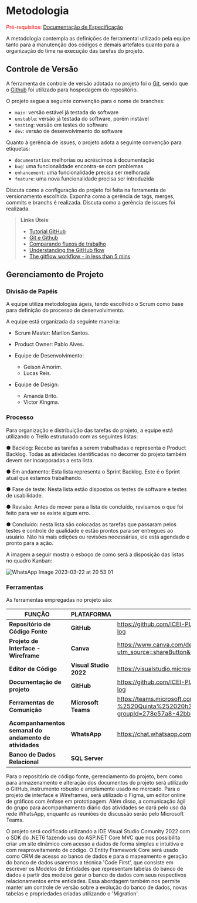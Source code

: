 
# Metodologia

<span style="color:red">Pré-requisitos: <a href="2-Especificação do Projeto.md"> Documentação de Especificação</a></span>

A metodologia contempla as definições de ferramental utilizado pela equipe tanto para a manutenção dos códigos e demais artefatos quanto para a organização do time na execução das tarefas do projeto.

## Controle de Versão

A ferramenta de controle de versão adotada no projeto foi o
[Git](https://git-scm.com/), sendo que o [Github](https://github.com)
foi utilizado para hospedagem do repositório.

O projeto segue a seguinte convenção para o nome de branches:

- `main`: versão estável já testada do software
- `unstable`: versão já testada do software, porém instável
- `testing`: versão em testes do software
- `dev`: versão de desenvolvimento do software

Quanto à gerência de issues, o projeto adota a seguinte convenção para
etiquetas:

- `documentation`: melhorias ou acréscimos à documentação
- `bug`: uma funcionalidade encontra-se com problemas
- `enhancement`: uma funcionalidade precisa ser melhorada
- `feature`: uma nova funcionalidade precisa ser introduzida

Discuta como a configuração do projeto foi feita na ferramenta de versionamento escolhida. Exponha como a gerência de tags, merges, commits e branchs é realizada. Discuta como a gerência de issues foi realizada.

> **Links Úteis**:
> - [Tutorial GitHub](https://guides.github.com/activities/hello-world/)
> - [Git e Github](https://www.youtube.com/playlist?list=PLHz_AreHm4dm7ZULPAmadvNhH6vk9oNZA)
>  - [Comparando fluxos de trabalho](https://www.atlassian.com/br/git/tutorials/comparing-workflows)
> - [Understanding the GitHub flow](https://guides.github.com/introduction/flow/)
> - [The gitflow workflow - in less than 5 mins](https://www.youtube.com/watch?v=1SXpE08hvGs)

## Gerenciamento de Projeto

### Divisão de Papéis


A equipe utiliza metodologias ágeis, tendo escolhido o Scrum como base para definição do processo de desenvolvimento.

A equipe está organizada da seguinte maneira:

  - Scrum Master: Marllon Santos.
  - Product Owner: Pablo Alves.

  - Equipe de Desenvolvimento:
    - Geison Amorim. 
    - Lucas Reis.

  - Equipe de Design:
    - Amanda Brito. 
    - Victor Kingma.

### Processo

Para organização e distribuição das tarefas do projeto, a equipe está utilizando o Trello estruturado com as seguintes listas:

● Backlog: Recebe as tarefas a serem trabalhadas e representa o Product Backlog. Todas as atividades identificadas no decorrer do projeto também devem ser incorporadas a esta lista.

● Em andamento: Esta lista representa o Sprint Backlog. Este é o Sprint atual que estamos trabalhando.

● Fase de teste: Nesta lista estão dispostos os testes de software e testes de usabilidade. 

● Revisão: Antes de mover para a lista de concluído, revisamos o que foi feito para ver se existe algum erro.

● Concluído: nesta lista são colocadas as tarefas que passaram pelos testes e controle de qualidade e estão prontos para ser entregues ao usuário. Não há mais edições ou revisões necessárias, ele está agendado e pronto para a ação.

A imagem a seguir mostra o esboço de como será a disposição das listas no quadro Kanban:

![WhatsApp Image 2023-03-22 at 20 53 01](https://user-images.githubusercontent.com/89876269/227064291-291f9b6d-e460-4d16-871d-9589fbd0d841.jpeg)

### Ferramentas

As ferramentas empregadas no projeto são:

|**FUNÇÃO**| **PLATAFORMA** |**LINK DE ACESSO**|
|--------------------|------------------------------------|----------------------------------------|
|**Repositório de Código Fonte**|**GitHub**|https://github.com/ICEI-PUC-Minas-PMV-ADS/pmv-ads-2023-1-e2-proj-int-t1-pmv-ads-2023-1-e2-proj-int-t1-time5-log|
|**Projeto de Interface - Wireframe**|**Canva**|https://www.canva.com/design/DAFdNLd2Ry0/ft0i99YFpUBafAde4vbYwA/edit?utm_source=shareButton&utm_medium=email&utm_campaign=designshare)|
|**Editor de Código**|**Visual Studio 2022**|https://visualstudio.microsoft.com/pt-br/downloads/|
|**Documentação de projeto**|**GitHub**|https://github.com/ICEI-PUC-Minas-PMV-ADS/pmv-ads-2023-1-e2-proj-int-t1-pmv-ads-2023-1-e2-proj-int-t1-time5-log|
|**Ferramentas de Comunição**|**Microsoft Teams**|https://teams.microsoft.com/l/channel/19%3a69d69ba1437549ca8a01dbf9c3247eef%40thread.tacv2/Grupo%25205%2520-%2520Quinta%252020h30%2520Log%25C3%25ADstica%2520entrega%2520de%2520m%25C3%25B3veis?groupId=278e57a8-42bb-4c89-b8a7-519c37a19531&tenantId=14cbd5a7-ec94-46ba-b314-cc0fc972a161|
|**Acompanhamentos semanal do andamento de atividades**|**WhatsApp**|https://chat.whatsapp.com/BUJQ5WOkPyVBpQvPSpn8Y6|
|**Banco de Dados Relacional**|**SQL Server**|

Para o repositório de código fonte, gerenciamento do projeto, bem como para armazenamento e alteração dos documentos do projeto será utilizado o GitHub, instrumento robusto e amplamente usado no mercado. Para o projeto de interface e Wireframes, será utilizado o Figma, um editor online de gráficos com ênfase em prototipagem. Além disso, a comunicação ágil do grupo para acompanhamento diário das atividades se dará pelo uso da rede WhatsApp, enquanto as reuniões de discussão serão pelo Microsoft Teams.

O projeto será codificado utilizando a IDE Visual Studio Comunity 2022 com o SDK do .NET6 fazendo uso do ASP.NET Core MVC que nos possibilita criar um site dinâmico com acesso a dados de forma simples e intuitiva e com reaproveitamento de código. O Entity Framework Core será usado como ORM de acesso ao banco de dados e para o mapeamento e geração do banco de dados usaremos a técnica 'Code First', que consiste em escrever os Modelos de Entidades que representam tabelas do banco de dados e partir dos modelos gerar o banco de dados com seus respectivos relacionamentos entre entidades. Essa abordagem também nos permite manter um controle de versão sobre a evolução do banco de dados, novas tabelas e propriedades criadas utilizando o 'Migration'.

